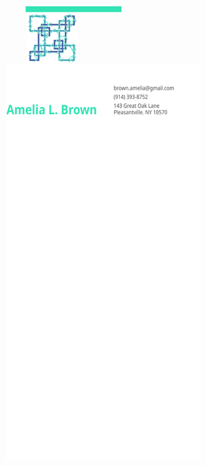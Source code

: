 <div height="15" padding="0" margin="0">
	<svg height="15">
		<rect x="50" width="400" height="15" style="fill: #33e3b4"/>
	</svg>
</div>
<div>
<svg height="130" width="50"></svg>
<img width="130" height="130" src="./profile_pic.png"/>
<img width="586" height="130" src="./header.svg"
</div>

<img width="816" height="900" src="./content.svg"/>
